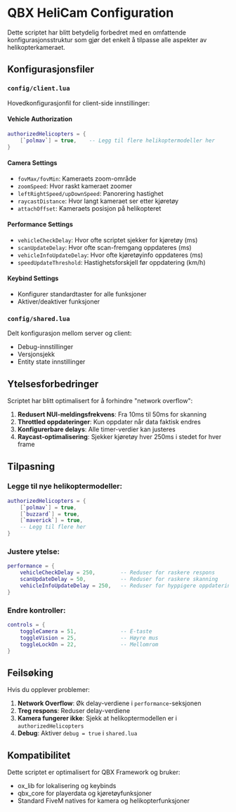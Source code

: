 # QBX HeliCam Configuration

Dette scriptet har blitt betydelig forbedret med en omfattende konfigurasjonsstruktur som gjør det enkelt å tilpasse alle aspekter av helikopterkameraet.

## Konfigurasjonsfiler

### `config/client.lua`
Hovedkonfigurasjonfil for client-side innstillinger:

#### Vehicle Authorization
```lua
authorizedHelicopters = {
    [`polmav`] = true,    -- Legg til flere helikoptermodeller her
}
```

#### Camera Settings
- `fovMax/fovMin`: Kameraets zoom-område
- `zoomSpeed`: Hvor raskt kameraet zoomer
- `leftRightSpeed/upDownSpeed`: Panorering hastighet
- `raycastDistance`: Hvor langt kameraet ser etter kjøretøy
- `attachOffset`: Kameraets posisjon på helikopteret

#### Performance Settings
- `vehicleCheckDelay`: Hvor ofte scriptet sjekker for kjøretøy (ms)
- `scanUpdateDelay`: Hvor ofte scan-fremgang oppdateres (ms)
- `vehicleInfoUpdateDelay`: Hvor ofte kjøretøyinfo oppdateres (ms)
- `speedUpdateThreshold`: Hastighetsforskjell før oppdatering (km/h)

#### Keybind Settings
- Konfigurer standardtaster for alle funksjoner
- Aktiver/deaktiver funksjoner

### `config/shared.lua`
Delt konfigurasjon mellom server og client:
- Debug-innstillinger
- Versjonsjekk
- Entity state innstillinger

## Ytelsesforbedringer

Scriptet har blitt optimalisert for å forhindre "network overflow":

1. **Redusert NUI-meldingsfrekvens**: Fra 10ms til 50ms for skanning
2. **Throttled oppdateringer**: Kun oppdater når data faktisk endres
3. **Konfigurerbare delays**: Alle timer-verdier kan justeres
4. **Raycast-optimalisering**: Sjekker kjøretøy hver 250ms i stedet for hver frame

## Tilpasning

### Legge til nye helikoptermodeller:
```lua
authorizedHelicopters = {
    [`polmav`] = true,
    [`buzzard`] = true,
    [`maverick`] = true,
    -- Legg til flere her
}
```

### Justere ytelse:
```lua
performance = {
    vehicleCheckDelay = 250,        -- Reduser for raskere respons
    scanUpdateDelay = 50,           -- Reduser for raskere skanning
    vehicleInfoUpdateDelay = 250,   -- Reduser for hyppigere oppdateringer
}
```

### Endre kontroller:
```lua
controls = {
    toggleCamera = 51,              -- E-taste
    toggleVision = 25,              -- Høyre mus
    toggleLockOn = 22,              -- Mellomrom
}
```

## Feilsøking

Hvis du opplever problemer:

1. **Network Overflow**: Øk delay-verdiene i `performance`-seksjonen
2. **Treg respons**: Reduser delay-verdiene
3. **Kamera fungerer ikke**: Sjekk at helikoptermodellen er i `authorizedHelicopters`
4. **Debug**: Aktiver `debug = true` i `shared.lua`

## Kompatibilitet

Dette scriptet er optimalisert for QBX Framework og bruker:
- ox_lib for lokalisering og keybinds
- qbx_core for playerdata og kjøretøyfunksjoner
- Standard FiveM natives for kamera og helikopterfunksjoner
